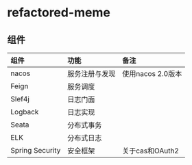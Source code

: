 # refactored-meme

## 组件

|组件|功能|备注|
|:---|:---|:---|
|nacos|服务注册与发现|使用nacos 2.0版本|
|Feign|服务调度||
|Slef4j|日志门面||
|Logback|日志实现||
|Seata|分布式事务||
|ELK|分布式日志||
|Spring Security|安全框架|关于cas和OAuth2|
